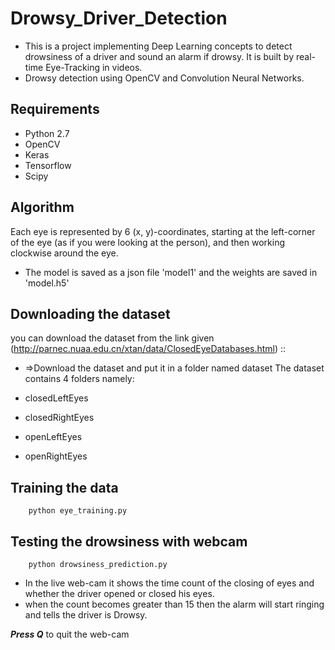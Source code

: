 # Drowsy_Driver_Detection
*   This is a project implementing Deep Learning concepts to detect drowsiness of a driver and sound an alarm if drowsy. It is built by real-time Eye-Tracking in videos.
*   Drowsy detection using OpenCV and Convolution Neural Networks.

## Requirements
*  Python 2.7
*  OpenCV
*  Keras
*  Tensorflow
*  Scipy

## Algorithm

Each eye is represented by 6 (x, y)-coordinates, starting at the left-corner of the eye (as if you were looking at the person), and then working clockwise around the eye.

* The model is saved as a json file 'model1' and the weights are saved in 'model.h5'

## Downloading the dataset
you can download the dataset from the link given (http://parnec.nuaa.edu.cn/xtan/data/ClosedEyeDatabases.html) ::
* =>Download the dataset and put it in a folder named dataset
The dataset contains 4 folders namely:

* closedLeftEyes
* closedRightEyes
* openLeftEyes
* openRightEyes

## Training the data
```
    python eye_training.py
```

## Testing the drowsiness with webcam
~~~
    python drowsiness_prediction.py
~~~

* In the live web-cam it shows the time count of the closing of eyes and whether the driver opened or closed his eyes.
* when the count becomes greater than 15 then the alarm will start ringing and tells the driver is Drowsy.

***Press Q*** to quit the web-cam
